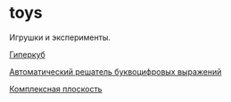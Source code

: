 # toys
Игрушки и эксперименты.

<a href="/tessaract">Гиперкуб</a>

<a href="/rebus">Автоматический решатель буквоцифровых выражений</a>

<a href="/complex">Комплексная плоскость</a>
